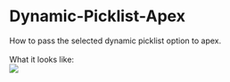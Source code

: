 # Dynamic-Picklist-Apex
How to pass the selected dynamic picklist option to apex.
<br><br>
What it looks like:<br>
<img src="https://i.gyazo.com/b49e1b02520cac074e9021d61a1a7303.png"/>
